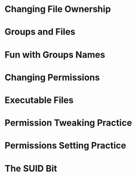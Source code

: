 # Changing File Ownership


# Groups and Files


# Fun with Groups Names


# Changing Permissions


# Executable Files


# Permission Tweaking Practice


# Permissions Setting Practice


# The SUID Bit


